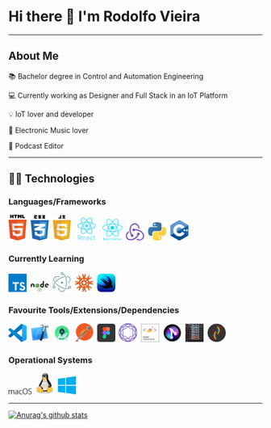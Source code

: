 # Hi there :wave: I'm Rodolfo Vieira

---

## About Me
:books: Bachelor degree in Control and Automation Engineering

:computer: Currently working as Designer and Full Stack in an IoT Platform

:bulb: IoT lover and developer

:musical_note: Electronic Music lover

:microphone: Podcast Editor

---

## 👨‍💻️ **Technologies** 

### **Languages/Frameworks**
<img width="36px" alt="html" src="https://github.com/rodolfovieira95/rodolfovieira95/blob/master/assets/images/html5.svg">&nbsp;
<img width="36px" alt="css" src="https://github.com/rodolfovieira95/rodolfovieira95/blob/master/assets/images/css3.svg">&nbsp;
<img width="36px" alt="javascript" src="https://github.com/rodolfovieira95/rodolfovieira95/blob/master/assets/images/javascript.svg">&nbsp;
[<img width="46px" alt="react" src="https://github.com/rodolfovieira95/rodolfovieira95/blob/master/assets/images/react.svg">](https://pt-br.reactjs.org)&nbsp;
[<img width="40px" alt="React Native" src="https://github.com/rodolfovieira95/rodolfovieira95/blob/master/assets/images/reactnative.png">](https://reactnative.dev)&nbsp;
[<img width="36px" alt="Redux" src="https://github.com/rodolfovieira95/rodolfovieira95/blob/master/assets/images/redux.svg">](https://redux.js.org)&nbsp;
[<img width="36px" alt="Python" src="https://github.com/rodolfovieira95/rodolfovieira95/blob/master/assets/images/python.svg">](https://www.python.org)&nbsp;
<img width="36px" alt="C" src="https://github.com/rodolfovieira95/rodolfovieira95/blob/master/assets/images/c.png">&nbsp;

### **Currently Learning**

[<img width="36px" alt="TypeScript" src="https://github.com/rodolfovieira95/rodolfovieira95/blob/master/assets/images/typescript.svg">](https://www.typescriptlang.org)&nbsp;
[<img width="36px" alt="NodeJs" src="https://github.com/rodolfovieira95/rodolfovieira95/blob/master/assets/images/nodejs.svg">](https://nodejs.org/en/)&nbsp;
[<img width="36px" alt="Electron" src="https://github.com/rodolfovieira95/rodolfovieira95/blob/master/assets/images/electron.svg">](https://www.electronjs.org)&nbsp;
[<img width="36px" alt="Knex" src="https://github.com/rodolfovieira95/rodolfovieira95/blob/master/assets/images/knex.svg">](http://knexjs.org)&nbsp;
[<img width="36px" alt="Swift UI" src="https://github.com/rodolfovieira95/rodolfovieira95/blob/master/assets/images/swiftui.png">](https://developer.apple.com/xcode/swiftui/)&nbsp;

### **Favourite Tools/Extensions/Dependencies**

[<img width="36px" alt="VSCode" src="https://github.com/rodolfovieira95/rodolfovieira95/blob/master/assets/images/vscode.svg">](https://code.visualstudio.com)&nbsp;
[<img width="36px" alt="XCode" src="https://github.com/rodolfovieira95/rodolfovieira95/blob/master/assets/images/xcode.png">](https://developer.apple.com/xcode/)&nbsp;
[<img width="36px" alt="Android Studio" src="https://github.com/rodolfovieira95/rodolfovieira95/blob/master/assets/images/androidstudio.png">](https://developer.android.com/studio)&nbsp;
[<img width="36px" alt="Postman" src="https://github.com/rodolfovieira95/rodolfovieira95/blob/master/assets/images/postman.png">](https://www.postman.com)&nbsp;
[<img width="36px" alt="Figma" src="https://github.com/rodolfovieira95/rodolfovieira95/blob/master/assets/images/figma.png">](https://www.figma.com)&nbsp;
[<img width="36px" alt="React Navigation" src="https://github.com/rodolfovieira95/rodolfovieira95/blob/master/assets/images/reactnativenavigation.svg">](https://reactnavigation.org)&nbsp;
[<img width="36px" alt="Styled Components" src="https://github.com/rodolfovieira95/rodolfovieira95/blob/master/assets/images/styled-components.png">](https://styled-components.com)&nbsp;
[<img width="36px" alt="GitLens" src="https://github.com/rodolfovieira95/rodolfovieira95/blob/master/assets/images/gitlens.png">](https://marketplace.visualstudio.com/items?itemName=eamodio.gitlens)&nbsp;
[<img width="36px" alt="Color Highlight" src="https://github.com/rodolfovieira95/rodolfovieira95/blob/master/assets/images/colorhighlight.png" >](https://marketplace.visualstudio.com/items?itemName=naumovs.color-highlight)&nbsp;
[<img width="36px" alt="Bracket Pair Colorizer 2" src="https://github.com/rodolfovieira95/rodolfovieira95/blob/master/assets/images/bracketpaircolorizer2.png">](https://marketplace.visualstudio.com/items?itemName=CoenraadS.bracket-pair-colorizer-2)&nbsp;

### **Operational Systems**
<img width="46px" alt="macOS" src="https://github.com/rodolfovieira95/rodolfovieira95/blob/master/assets/images/macos.svg">&nbsp;
<img width="36px" alt="Linux" src="https://github.com/rodolfovieira95/rodolfovieira95/blob/master/assets/images/linux.svg">&nbsp;
<img width="36px" alt="Windows" src="https://github.com/rodolfovieira95/rodolfovieira95/blob/master/assets/images/windows.svg">&nbsp;


---

[![Anurag's github stats](https://github-readme-stats.vercel.app/api?username=rodolfovieira95)](https://github.com/anuraghazra/github-readme-stats)
